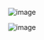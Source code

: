 ![image](https://github.com/user-attachments/assets/47201de7-9fc3-4a78-acb5-14f62fe0f6e0)

![image](https://github.com/user-attachments/assets/7f619720-4074-48aa-b485-512f8298b663)

